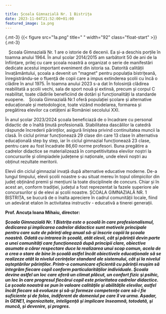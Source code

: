 ```yaml
---

title: Școala Gimnazială Nr. 1 Bistrița
date: 2023-11-04T21:52:00+01:00
featured_image: 1a.png
---
```


{.mt-3}
 {{< figure src="1a.png" title=" " width="92" class="float-start" >}}
 {.mt-3}

&ensp;
Școala Gimnazială Nr. 1 are o istorie de 6 decenii. Ea și-a deschis porțile în toamna anului 1964. În anul școlar 2014/2015 am sarbătorit 50 de ani de la înființare, prilej cu care școala noastră a organizat o serie de manifestări dedicate acestui important eveniment din istoria sa.
Datorită calității învațământului, școala a devenit un "magnet" pentru populația bistrițeană, înregistrându-se o fluență de copii care a impus extinderea școlii cu încă o clădire în anul 1975. În toamna anului 2023 s-a dat în folosință clădirea reabilitată a școlii vechi, sala de sport nouă și extinsă, precum și corpul C reabilitat, toate clădirile beneficiind de dotări și funcționalități la standarde euopene.
&ensp;
Școala Gimnazială  Nr.1 oferă populației școlare și alternative educaționale și metodologice, toate vizând modelarea, formarea și pregătirea elevilor ca cetățeni ai României secolului XXI.

În anul școlar 2023/2024 școala beneficiază de o încadrare cu personal didactic de o înaltă ținută profesională. Stabilitatea dascălilor la catedră răspunde încrederii părinților, asigură liniștea privind continuitatea muncii la clasă.
În ciclul primar funcționează 29 clase din care 13 clase în alternativa educațională step by step, iar în ciclul gimnazial funcționează 23 clase, pentru care au fost încadrate 86,60 norme profesori. Buna pregătire a cadrelor didactice se materializează în competitivitatea elevilor noștri la concursurile și olimpiadele județene și naționale, unde elevii noștri au obținut rezultate meritorii.

Elevii din ciclul gimnazial invață după alternative educative moderne.
De-a lungul timpului, elevii școlii noastre s-au situat mereu în topul olimpicilor din județ obținând premii și mențiuni la toate disciplinele de concurs. Chiar și în acest an, conform tradiției, județul a fost reprezentat la fazele superiore ale concursurilor și de elevi ai școlii noastre.
ȘCOALA GIMNAZIALĂ NR. 1 BISTRIȚA, se bucură de o înalta apreciere în cadrul comunității locale, fiind un adevărat etalon în activitatea instructiv - educativă a tinerei generații.

**Prof. Ancuţa Ioana Mihaiu, director:**

***Şcoala Gimnazială Nr. 1 Bistrița este o şcoală în care profesionalismul, dedicarea şi implicarea cadrelor didactice sunt motivele principale pentru care sute de părinţi aleg anual să-şi înscrie copiii la şcoala noastră. Odată cu intrarea în şcoală, atât elevii, cât şi părinții devin parte a unei comunităţi care funcţionează după principii clare, obiective asumate a căror respectare duce la realizarea unui scop comun, acela de a crea o stare de bine în şcoală astfel încât obiectivele educaţionale să se realizeze atât la nivelul cerinţelor standard ale sistemului, cât şi la nivelul aşteptărilor părinților. Printr-o comunicare eficientă cu părinţii reuşim să integrăm fiecare copil conform particularităţilor individuale. Şcoala devine astfel un loc care oferă un climat plăcut, un confort fizic şi psihic, un loc în care progresul fiecărui copil este prioritatea cadrelor didactice. La şcoala noastră se pun în valoare calităţile şi abilităţile elevilor, astfel încât fiecare să evolueze şi să-şi formeze competenţe care să-i fie suficiente şi de folos, indiferent de domeniul pe care îl va urma.
Așadar, în GENE1, ingeniozitate, inteligenţă şi implicare înseamnă, totodată, şi muncă, și devenire, şi progres.***
